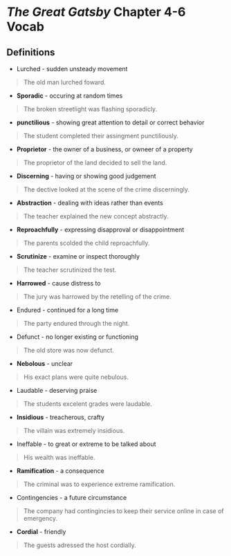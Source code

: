 # *The Great Gatsby* Chapter 4-6 Vocab

## Definitions

* Lurched - sudden unsteady movement

> The old man lurched foward.

* **Sporadic** - occuring at random times

> The broken streetlight was flashing sporadicly.

* **punctilious** - showing great attention to detail or correct behavior

> The student completed their assingment punctiliously.

* **Proprietor** - the owner of a business, or owneer of a property

> The proprietor of the land decided to sell the land.

* **Discerning** - having or showing good judgement

> The dective looked at the scene of the crime discerningly.

* **Abstraction** - dealing with ideas rather than events

> The teacher explained the new concept abstractly.

* **Reproachfully** - expressing disapproval or disappointment

> The parents scolded the child reproachfully.

* **Scrutinize** - examine or inspect thoroughly

> The teacher scrutinized the test.

* **Harrowed** - cause distress to

> The jury was harrowed by the retelling of the crime.

* Endured - continued for a long time

> The party endured through the night.

* Defunct - no longer existing or functioning

> The old store was now defunct.

* **Nebolous** - unclear

> His exact plans were quite nebulous.

* Laudable - deserving praise

> The students excelent grades were laudable.

* **Insidious** - treacherous, crafty

> The villain was extremely insidious.

* Ineffable - to great or extreme to be talked about

> His wealth was ineffable.

* **Ramification** - a consequence

> The criminal was to experience extreme ramification.

* Contingencies - a future circumstance

> The company had contingincies to keep their service online in case of emergency.

* **Cordial** - friendly

> The guests adressed the host cordially.
